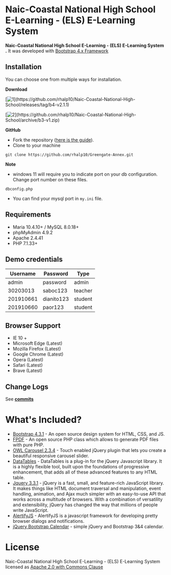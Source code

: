 # Naic-Coastal National High School E-Learning - (ELS) E-Learning  System 
 

**Naic-Coastal National High School E-Learning - (ELS) E-Learning  System .** It was developed with [Bootstrap 4.x Framework](http://getbootstrap.com)



Installation
----------------
You can choose one from multiple ways for installation.

**Download**

[![1](https://img.shields.io/badge/PHP7%20(Bootstrap4.zip)-Naic__Costal__National__High__School__b4--v2.1.1-green?logo=php)](https://github.com/rhalp10/Naic-Coastal-National-High-School/releases/tag/b4-v2.1.1)

[![2](https://img.shields.io/badge/PHP5%20(Bootstrap3.zip)-Naic__Costal__National__High__School__b3--v1.0-yellowgreen?logo=php)](https://github.com/rhalp10/Naic-Coastal-National-High-School/archive/b3-v1.zip)

**GitHub**
- Fork the repository ([here is the guide](https://help.github.com/articles/fork-a-repo/)).
- Clone to your machine
```
git clone https://github.com/rhalp10/Greengate-Annex.git
```
**Note**
 - windows 11 will require you to indicate port on your db configuration. Change port number on these files.
 ```DIR 
 dbconfig.php 
 ```
 - You can find your mysql port in `my.ini` file.
## Requirements 
- Maria 10.4.10+ / MySQL 8.0.18+   
- phpMyAdmin 4.9.2 
- Apache 2.4.41 
- PHP 7.1.33+

## Demo credentials 
| Username       | Password       | Type           |
|----------------|----------------|----------------|
|admin           |password        | admin          |
|30203013	     |saboc123        | teacher        |
|201910661	     |dianito123      | student        |
|201910660	     |paor123         |student         |


Browser Support
----------
- IE 10 +
- Microsoft Edge (Latest)
- Mozilla Firefox (Latest)
- Google Chrome (Latest)
- Opera (Latest)
- Safari (Latest)
- Brave (Latest)

Change Logs
----------
See  **[commits](https://github.com/rhalp10/Naic-Coastal-National-High-School/commits/master)**



# What's Included?

- [Bootstrap 4.3.1](https://getbootstrap.com) - An open source design system for HTML, CSS, and JS.
- [FPDF](http://www.fpdf.org/) - An open source PHP class which allows to generate PDF files with pure PHP.
- [OWL Carousel 2.3.4](https://owlcarousel2.github.io/OwlCarousel2/) - Touch enabled jQuery plugin that lets you create a beautiful responsive carousel slider.
- [DataTables](https://datatables.net) - DataTables is a plug-in for the jQuery Javascript library. It is a highly flexible tool, built upon the foundations of progressive enhancement, that adds all of these advanced features to any HTML table.
- [Jquery 3.3.1](https://jquery.com) - jQuery is a fast, small, and feature-rich JavaScript library. It makes things like HTML document traversal and manipulation, event handling, animation, and Ajax much simpler with an easy-to-use API that works across a multitude of browsers. With a combination of versatility and extensibility, jQuery has changed the way that millions of people write JavaScript.
- [AlertifyJS](https://alertifyjs.com/) - AlertifyJS is a javascript framework for developing pretty browser dialogs and notifications.
- [jQuery Bootstrap Calendar](https://github.com/zatorck/jquery-bootstrap-year-calendar)  - simple jQuery and Bootstrap 3&4 calendar.


# License

Naic-Coastal National High School E-Learning - (ELS) E-Learning  System licensed as [Apache 2.0 with Commons Clause](https://github.com/rhalp10/Naic-Coastal-National-High-School/blob/master/LICENSE.md)
